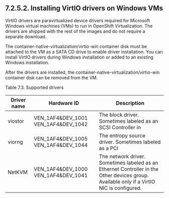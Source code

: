 ## 7.2.5.2. Installing VirtIO drivers on Windows VMs

VirtIO drivers are paravirtualized device drivers required for Microsoft Windows virtual machines (VMs) to run in OpenShift Virtualization. The drivers are shipped with the rest of the images and do not require a separate download.

The container-native-virtualization/virtio-win container disk must be attached to the VM as a SATA CD drive to enable driver installation. You can install VirtIO drivers during Windows installation or added to an existing Windows installation.

After the drivers are installed, the container-native-virtualization/virtio-win container disk can be removed from the VM.

Table 7.3. Supported drivers

| Driver name   | Hardware ID                         | Description                                                                                                                                  |
|---------------|-------------------------------------|----------------------------------------------------------------------------------------------------------------------------------------------|
| viostor       | VEN\_1AF4&DEV\_1001 VEN\_1AF4&DEV\_1042 | The block driver. Sometimes labeled as an  SCSI Controller  in                                                                               |
| viorng        | VEN\_1AF4&DEV\_1005 VEN\_1AF4&DEV\_1044 | The entropy source driver. Sometimes labeled as a  PCI                                                                                       |
| NetKVM        | VEN\_1AF4&DEV\_1000 VEN\_1AF4&DEV\_1041 | The network driver. Sometimes labeled as an  Ethernet Controller in the  Other devices  group. Available only if a VirtIO NIC is configured. |

